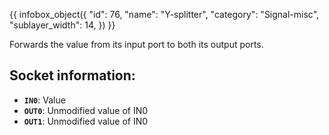 {{ infobox_object({
	"id": 76,
	"name": "Y-splitter",
	"category": "Signal-misc",
	"sublayer_width": 14,
}) }}

Forwards the value from its input port to both its output ports.

## Socket information:
- **`IN0`**: Value
- **`OUT0`**: Unmodified value of IN0
- **`OUT1`**: Unmodified value of IN0